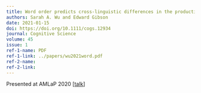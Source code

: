 ```yaml
---
title: Word order predicts cross-linguistic differences in the production of redundant color and number modifiers
authors: Sarah A. Wu and Edward Gibson
date: 2021-01-15
doi: https://doi.org/10.1111/cogs.12934
journal: Cognitive Science
volume: 45
issue: 1
ref-1-name: PDF
ref-1-link: ../papers/wu2021word.pdf
ref-2-name:
ref-2-link: 
---
```


Presented at AMLaP 2020 [<a href="https://mediaup.uni-potsdam.de/Play/Chapter/222" target="_blank">talk</a>]
